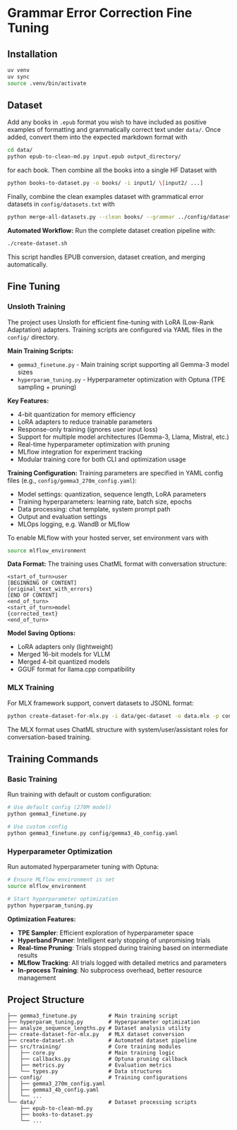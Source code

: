 # Grammar Error Correction Fine Tuning

## Installation

```sh
uv venv
uv sync
source .venv/bin/activate
```

## Dataset

Add any books in `.epub` format you wish to have included as positive examples of formatting
and grammatically correct text under `data/`.
Once added, convert them into the expected markdown format with

```sh
cd data/
python epub-to-clean-md.py input.epub output_directory/
```

for each book. Then combine all the books into a single HF Dataset with

```sh
python books-to-dataset.py -o books/ -i input1/ \[input2/ ...]
```

Finally, combine the clean examples dataset with grammatical error datasets in
`config/datasets.txt` with

```sh
python merge-all-datasets.py --clean books/ --grammar ../config/datasets.txt --out output_dir/
```

**Automated Workflow:**
Run the complete dataset creation pipeline with:
```sh
./create-dataset.sh
```
This script handles EPUB conversion, dataset creation, and merging automatically.

## Fine Tuning

### Unsloth Training
The project uses Unsloth for efficient fine-tuning with LoRA (Low-Rank Adaptation) adapters. Training scripts are configured via YAML files in the `config/` directory.

**Main Training Scripts:**
- `gemma3_finetune.py` - Main training script supporting all Gemma-3 model sizes
- `hyperparam_tuning.py` - Hyperparameter optimization with Optuna (TPE sampling + pruning)

**Key Features:**
- 4-bit quantization for memory efficiency
- LoRA adapters to reduce trainable parameters
- Response-only training (ignores user input loss)
- Support for multiple model architectures (Gemma-3, Llama, Mistral, etc.)
- Real-time hyperparameter optimization with pruning
- MLflow integration for experiment tracking
- Modular training core for both CLI and optimization usage

**Training Configuration:**
Training parameters are specified in YAML config files (e.g., `config/gemma3_270m_config.yaml`):
- Model settings: quantization, sequence length, LoRA parameters
- Training hyperparameters: learning rate, batch size, epochs
- Data processing: chat template, system prompt path
- Output and evaluation settings
- MLOps logging, e.g. WandB or MLflow

To enable MLflow with your hosted server, set environment vars with

```sh
source mlflow_environment
```

**Data Format:**
The training uses ChatML format with conversation structure:
```
<start_of_turn>user
[BEGINNING OF CONTENT]
{original_text_with_errors}
[END OF CONTENT]
<end_of_turn>
<start_of_turn>model
{corrected_text}
<end_of_turn>
```

**Model Saving Options:**
- LoRA adapters only (lightweight)
- Merged 16-bit models for VLLM
- Merged 4-bit quantized models
- GGUF format for llama.cpp compatibility

### MLX Training
For MLX framework support, convert datasets to JSONL format:
```sh
python create-dataset-for-mlx.py -i data/gec-dataset -o data.mlx -p config/prompt.txt
```

The MLX format uses ChatML structure with system/user/assistant roles for conversation-based training.

## Training Commands

### Basic Training
Run training with default or custom configuration:
```sh
# Use default config (270M model)
python gemma3_finetune.py

# Use custom config
python gemma3_finetune.py config/gemma3_4b_config.yaml
```

### Hyperparameter Optimization
Run automated hyperparameter tuning with Optuna:
```sh
# Ensure MLflow environment is set
source mlflow_environment

# Start hyperparameter optimization
python hyperparam_tuning.py
```

**Optimization Features:**
- **TPE Sampler**: Efficient exploration of hyperparameter space
- **Hyperband Pruner**: Intelligent early stopping of unpromising trials
- **Real-time Pruning**: Trials stopped during training based on intermediate results
- **MLflow Tracking**: All trials logged with detailed metrics and parameters
- **In-process Training**: No subprocess overhead, better resource management

## Project Structure

```
├── gemma3_finetune.py          # Main training script
├── hyperparam_tuning.py        # Hyperparameter optimization
├── analyze_sequence_lengths.py # Dataset analysis utility
├── create-dataset-for-mlx.py   # MLX dataset conversion
├── create-dataset.sh           # Automated dataset pipeline
├── src/training/               # Core training modules
│   ├── core.py                 # Main training logic
│   ├── callbacks.py            # Optuna pruning callback
│   ├── metrics.py              # Evaluation metrics
│   └── types.py                # Data structures
├── config/                     # Training configurations
│   ├── gemma3_270m_config.yaml
│   ├── gemma3_4b_config.yaml
│   └── ...
└── data/                       # Dataset processing scripts
    ├── epub-to-clean-md.py
    ├── books-to-dataset.py
    └── ...
```
